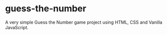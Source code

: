 # guess-the-number
A very simple Guess the Number game project using HTML, CSS and Vanilla JavaScript. 

